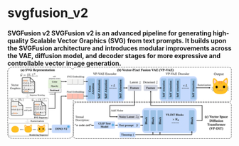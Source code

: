 # svgfusion_v2

#### SVGFusion v2 SVGFusion v2 is an advanced pipeline for generating high-quality Scalable Vector Graphics (SVG) from text prompts. It builds upon the SVGFusion architecture and introduces modular improvements across the VAE, diffusion model, and decoder stages for more expressive and controllable vector image generation. ![SVGFusion v2 Pipeline](https://github.com/ximinng/SVGFusion/blob/master/assets/pipe.png) 


